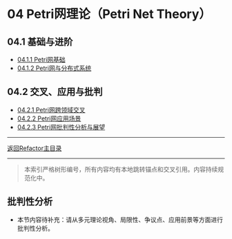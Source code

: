 # 04 Petri网理论（Petri Net Theory）

## 04.1 基础与进阶

- [04.1.1 Petri网基础](04.1.1_Petri_Net_Foundation.md)
- [04.1.2 Petri网与分布式系统](04.1.2_Petri_Net_Distributed.md)

## 04.2 交叉、应用与批判

- [04.2.1 Petri网跨领域交叉](04.2.1_Petri_Net_Cross_Domain.md)
- [04.2.2 Petri网应用场景](04.2.2_Petri_Net_Applications.md)
- [04.2.3 Petri网批判性分析与展望](04.2.3_Petri_Net_Critical_Analysis.md)

---

[返回Refactor主目录](README.md)

---

> 本索引严格树形编号，所有内容均有本地跳转锚点和交叉引用。内容持续规范化中。

## 批判性分析

- 本节内容待补充：请从多元理论视角、局限性、争议点、应用前景等方面进行批判性分析。
